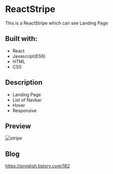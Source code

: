# ReactStripe

This is a ReactStripe which can see Landing Page 

## Built with: 
 
- React
- Javascript(ES6)  
- HTML
- CSS      

## Description 

- Landing Page
- List of Navbar
- Hover
- Responsive


## Preview 
![stripe](https://user-images.githubusercontent.com/65179725/123432413-538f1a80-d605-11eb-87b4-0091558993eb.PNG)

## Blog

https://proglish.tistory.com/182

